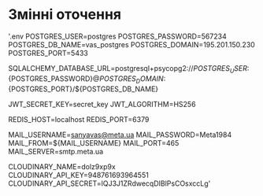 # Змінні оточення


'.env
POSTGRES_USER=postgres
POSTGRES_PASSWORD=567234
POSTGRES_DB_NAME=vas_postgres
POSTGRES_DOMAIN=195.201.150.230
POSTGRES_PORT=5433

SQLALCHEMY_DATABASE_URL=postgresql+psycopg2://${POSTGRES_USER}:${POSTGRES_PASSWORD}@${POSTGRES_DOMAIN}:${POSTGRES_PORT}/${POSTGRES_DB_NAME}

JWT_SECRET_KEY=secret_key
JWT_ALGORITHM=HS256

REDIS_HOST=localhost
REDIS_PORT=6379

MAIL_USERNAME=sanyavas@meta.ua
MAIL_PASSWORD=Meta1984
MAIL_FROM=${MAIL_USERNAME}
MAIL_PORT=465
MAIL_SERVER=smtp.meta.ua

CLOUDINARY_NAME=dolz9xp9x
CLOUDINARY_API_KEY=948761693964551
CLOUDINARY_API_SECRET=lQJ3J1ZRdwecqDIBlPsCOsxccLg'